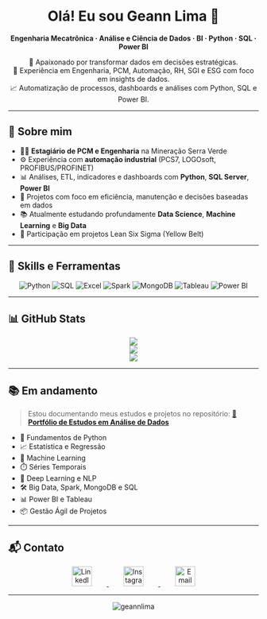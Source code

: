 <h1 align="center">Olá! Eu sou Geann Lima 👋</h1>

<p align="center">
  <b>Engenharia Mecatrônica · Análise e Ciência de Dados · BI · Python · SQL · Power BI</b>
</p>

<p align="center">
  🔎 Apaixonado por transformar dados em decisões estratégicas.<br>
  🎯 Experiência em Engenharia, PCM, Automação, RH, SGI e ESG com foco em insights de dados.<br>
  📈 Automatização de processos, dashboards e análises com Python, SQL e Power BI.
</p>

---

## 💼 Sobre mim

- 👨‍💻 **Estagiário de PCM e Engenharia** na Mineração Serra Verde  
- ⚙️ Experiência com **automação industrial** (PCS7, LOGOsoft, PROFIBUS/PROFINET)
- 📊 Análises, ETL, indicadores e dashboards com **Python**, **SQL Server**, **Power BI**
- 🧠 Projetos com foco em eficiência, manutenção e decisões baseadas em dados
- 📚 Atualmente estudando profundamente **Data Science**, **Machine Learning** e **Big Data**
- 🧰 Participação em projetos Lean Six Sigma (Yellow Belt)

---

## 🧠 Skills e Ferramentas

<div align="center">
  
![Python](https://upload.wikimedia.org/wikipedia/commons/thumb/c/c3/Python-logo-notext.svg/50px-Python-logo-notext.svg.png)
![SQL](https://upload.wikimedia.org/wikipedia/commons/thumb/8/87/Sql_data_base_with_logo.png/100px-Sql_data_base_with_logo.png)
![Excel](https://upload.wikimedia.org/wikipedia/commons/thumb/7/73/Microsoft_Excel_2013-2019_logo.svg/50px-Microsoft_Excel_2013-2019_logo.svg.png)
![Spark](https://upload.wikimedia.org/wikipedia/commons/thumb/f/f3/Apache_Spark_logo.svg/100px-Apache_Spark_logo.svg.png)
![MongoDB](https://upload.wikimedia.org/wikipedia/commons/thumb/9/93/MongoDB_Logo.svg/150px-MongoDB_Logo.svg.png)
![Tableau](https://cdn.jsdelivr.net/gh/devicons/devicon/icons/tableau/tableau-original.svg)
![Power BI](https://upload.wikimedia.org/wikipedia/commons/thumb/c/cf/New_Power_BI_Logo.svg/50px-New_Power_BI_Logo.svg.png)

</div>

---

## 📊 GitHub Stats

<p align="center">
  <img src="https://github-readme-stats.vercel.app/api?username=geannlima&show_icons=true&theme=tokyonight" />
  <br/>
  <img src="https://github-readme-streak-stats.herokuapp.com?user=geannlima&theme=tokyonight&date_format=M%20j%5B%2C%20Y%5D" />
  <br/>
  <img src="https://github-readme-stats.vercel.app/api/top-langs/?username=geannlima&layout=compact&theme=tokyonight" />
</p>


---

## 📚 Em andamento

> Estou documentando meus estudos e projetos no repositório:
> [📘 **Portfólio de Estudos em Análise de Dados**](https://github.com/geannlima/portfolio-analise-dados)

- 🐍 Fundamentos de Python
- 📈 Estatística e Regressão
- 🧪 Machine Learning
- ⏱️ Séries Temporais
- 🔎 Deep Learning e NLP
- 🛠️ Big Data, Spark, MongoDB e SQL
- 📊 Power BI e Tableau
- 📦 Gestão Ágil de Projetos

---

## 📬 Contato

<div align="center" style="text-align: center;">
  <a href="https://www.linkedin.com/in/geann-barreto" target="_blank" rel="noopener noreferrer">
    <img src="https://cdn-icons-png.flaticon.com/512/174/174857.png" alt="LinkedIn" width="40" style="display:inline-block; padding: 0 30px;" />
  </a>
  <a href="https://www.instagram.com/geannlima_" target="_blank" rel="noopener noreferrer">
    <img src="https://cdn-icons-png.flaticon.com/512/174/174855.png" alt="Instagram" width="40" style="display:inline-block; padding: 0 30px;" />
  </a>
  <a href="mailto:geannlimabarreto@hotmail.com" target="_blank" rel="noopener noreferrer">
    <img src="https://cdn-icons-png.flaticon.com/512/732/732200.png" alt="Email" width="40" style="display:inline-block; padding: 0 30px;" />
  </a>
</div
</p>

---

<p align="center">
  <img src="https://komarev.com/ghpvc/?username=geannlima&label=Profile+Views&color=0e75b6&style=flat" alt="geannlima" />
</p>
